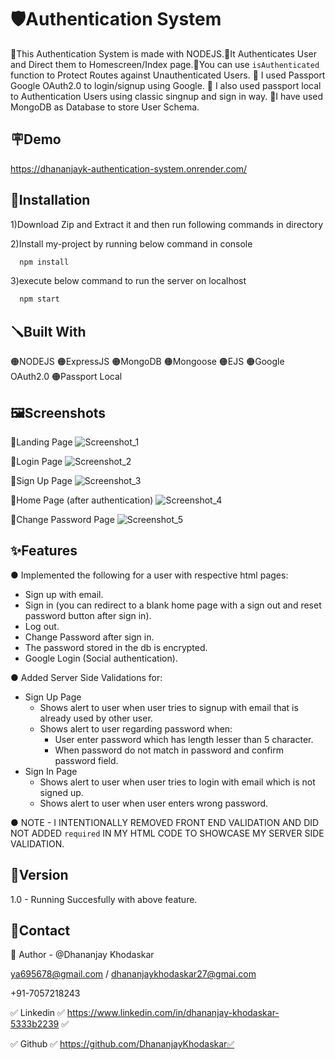
# 🛡️Authentication System

🔴This Authentication System is made with NODEJS.🔴It Authenticates User and Direct them to Homescreen/Index page.🔴You can use `isAuthenticated` function to Protect Routes against Unauthenticated Users. 🔴 I used Passport Google OAuth2.0 to login/signup using Google. 🔴 I also used passport local to Authentication Users using classic singnup and sign in way. 
🔴I have used MongoDB as Database to store User Schema.
## 🪧Demo

https://dhananjayk-authentication-system.onrender.com/



## 📐Installation
1)Download Zip and Extract it and then run following commands in directory

2)Install my-project by running below command in console
```bash
  npm install
```
3)execute below command to run the server on localhost
```bash
  npm start
```
## 🪛Built With
🟠NODEJS 🟠ExpressJS 🟠MongoDB 🟠Mongoose 🟠EJS 🟠Google OAuth2.0 🟠Passport Local
## 🖼️Screenshots

🔴Landing Page
![Screenshot_1](https://user-images.githubusercontent.com/125384723/227831829-cef47e61-83f9-4ef4-955b-916c933b8cf6.png)

🔴Login Page
![Screenshot_2](https://user-images.githubusercontent.com/125384723/227832019-1cd74ffc-1f4b-4a7f-9188-a8fbc192ed4a.png)

🔴Sign Up Page
![Screenshot_3](https://user-images.githubusercontent.com/125384723/227832052-d719ef4f-6106-4a55-af6d-dd90cacf38dc.png)

🔴Home Page (after authentication)
![Screenshot_4](https://user-images.githubusercontent.com/125384723/227832062-5ba11558-9554-4c89-b442-cc36bda28074.png)

🔴Change Password Page
![Screenshot_5](https://user-images.githubusercontent.com/125384723/227832080-50eaeda9-4536-4e76-af89-a0d8f4dcb840.png)

## ✨Features

● Implemented the following for a user with respective html pages:
 
  * Sign up with email.
  * Sign in (you can redirect to a blank home page with a sign out and reset password button after sign in).
  * Log out. 
  * Change Password after sign in.
  * The password stored in the db is encrypted.
  * Google Login (Social authentication).
    
● Added Server Side Validations for:
  * Sign Up Page
    * Shows alert to user when user tries to signup with email that is already used by other user.
    * Shows alert to user regarding password when:
        * User enter password which has length lesser than 5 character.
        * When password do not match in password and confirm password field.
  * Sign In Page
    * Shows alert to user when user tries to login with email which is not signed up.
    * Shows alert to user when user enters wrong password.
    
● NOTE - I INTENTIONALLY REMOVED FRONT END VALIDATION AND DID NOT ADDED `required` IN MY HTML CODE TO SHOWCASE MY SERVER SIDE VALIDATION.
## 🚦Version
1.0 - Running Succesfully with above feature.
## 👦Contact
🔗 Author - @Dhananjay Khodaskar 

ya695678@gmail.com / dhananjaykhodaskar27@gmai.com 

+91-7057218243

✅ Linkedin ✅ https://www.linkedin.com/in/dhananjay-khodaskar-5333b2239 ✅

✅ Github   ✅ https://github.com/DhananjayKhodaskar✅

